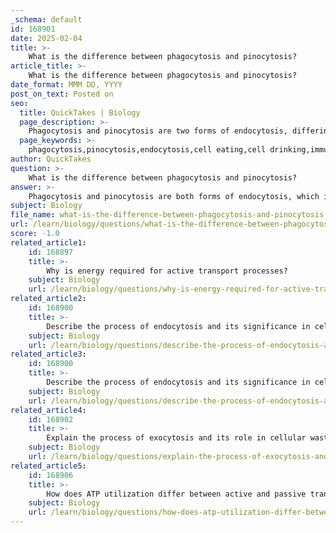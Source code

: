 ```yaml
---
_schema: default
id: 168901
date: 2025-02-04
title: >-
    What is the difference between phagocytosis and pinocytosis?
article_title: >-
    What is the difference between phagocytosis and pinocytosis?
date_format: MMM DD, YYYY
post_on_text: Posted on
seo:
  title: QuickTakes | Biology
  page_description: >-
    Phagocytosis and pinocytosis are two forms of endocytosis, differing in the sizes of materials they engulf. Phagocytosis involves large particles for immune defense while pinocytosis focuses on fluid and nutrients absorption.
  page_keywords: >-
    phagocytosis,pinocytosis,endocytosis,cell eating,cell drinking,immune response,nutrient absorption,cell membrane,vesicles,lysosomes
author: QuickTakes
question: >-
    What is the difference between phagocytosis and pinocytosis?
answer: >-
    Phagocytosis and pinocytosis are both forms of endocytosis, which is the process by which cells internalize substances from their external environment. However, they differ in the type of materials they engulf and their specific functions:\n\n### Phagocytosis (Cell Eating)\n- **Definition**: Phagocytosis is the process by which a cell engulfs large particles, such as pathogens (e.g., bacteria) or cellular debris.\n- **Mechanism**: During phagocytosis, the cell membrane extends around the large particle, forming a vesicle known as a phagosome. This vesicle then fuses with lysosomes, where the engulfed material is broken down and digested.\n- **Function**: Phagocytosis is crucial for immune responses, allowing immune cells (like macrophages) to eliminate harmful microorganisms and clear away dead or damaged cells.\n\n### Pinocytosis (Cell Drinking)\n- **Definition**: Pinocytosis is the process by which a cell takes in fluids and small solutes.\n- **Mechanism**: In pinocytosis, the cell membrane forms small pockets that pinch off to create vesicles filled with extracellular fluid and dissolved substances. This process does not involve the engulfing of large particles.\n- **Function**: Pinocytosis is essential for nutrient absorption and maintaining cellular hydration. It allows cells to sample their environment and take in necessary solutes.\n\n### Summary of Differences\n- **Type of Material**: Phagocytosis involves large particles, while pinocytosis involves liquids and small solutes.\n- **Purpose**: Phagocytosis is primarily associated with immune defense and the removal of debris, whereas pinocytosis is focused on nutrient uptake and fluid balance.\n\nBoth processes are vital for cellular function and contribute to the overall homeostasis of the cell.
subject: Biology
file_name: what-is-the-difference-between-phagocytosis-and-pinocytosis.md
url: /learn/biology/questions/what-is-the-difference-between-phagocytosis-and-pinocytosis
score: -1.0
related_article1:
    id: 168897
    title: >-
        Why is energy required for active transport processes?
    subject: Biology
    url: /learn/biology/questions/why-is-energy-required-for-active-transport-processes
related_article2:
    id: 168900
    title: >-
        Describe the process of endocytosis and its significance in cellular intake.
    subject: Biology
    url: /learn/biology/questions/describe-the-process-of-endocytosis-and-its-significance-in-cellular-intake
related_article3:
    id: 168900
    title: >-
        Describe the process of endocytosis and its significance in cellular intake.
    subject: Biology
    url: /learn/biology/questions/describe-the-process-of-endocytosis-and-its-significance-in-cellular-intake
related_article4:
    id: 168902
    title: >-
        Explain the process of exocytosis and its role in cellular waste removal.
    subject: Biology
    url: /learn/biology/questions/explain-the-process-of-exocytosis-and-its-role-in-cellular-waste-removal
related_article5:
    id: 168906
    title: >-
        How does ATP utilization differ between active and passive transport?
    subject: Biology
    url: /learn/biology/questions/how-does-atp-utilization-differ-between-active-and-passive-transport
---
```


&nbsp;